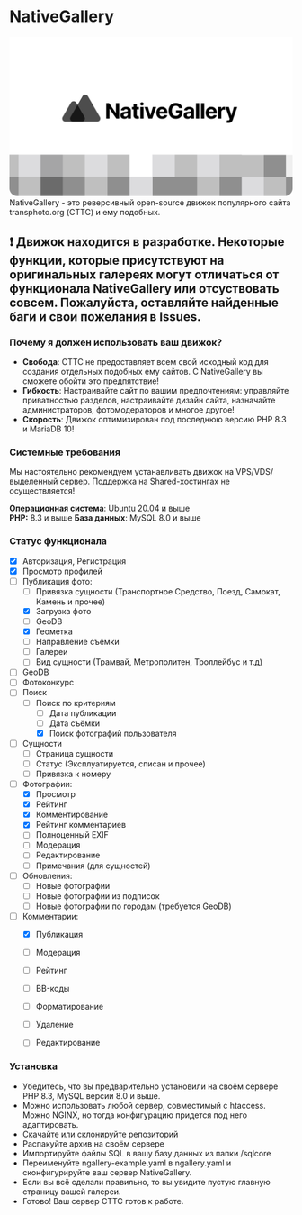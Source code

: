 # NativeGallery
![](https://raw.githubusercontent.com/claradex/nativegallery/main/static/img/banner.png)
NativeGallery - это реверсивный open-source движок популярного сайта transphoto.org (СТТС) и ему подобных.

## ❗ Движок находится в разработке. Некоторые функции, которые присутствуют на оригинальных галереях могут отличаться от функционала NativeGallery или отсуствовать совсем. Пожалуйста, оставляйте найденные баги и свои пожелания в Issues.

### Почему я должен использовать ваш движок?
* **Свобода**: СТТС не предоставляет всем свой исходный код для создания отдельных подобных ему сайтов. С NativeGallery вы сможете обойти это предпятствие!
* **Гибкость**: Настраивайте сайт по вашим предпочтениям: управляйте приватностью разделов, настраивайте дизайн сайта, назначайте администраторов, фотомодераторов и многое другое!
* **Скорость**: Движок оптимизирован под последнюю версию PHP 8.3 и MariaDB 10!

### Системные требования
Мы настоятельно рекомендуем устанавливать движок на VPS/VDS/выделенный сервер. Поддержка на Shared-хостингах не осуществляется!

**Операционная система**: Ubuntu 20.04 и выше\
**PHP:** 8.3 и выше
**База данных**: MySQL 8.0 и выше

### Статус функционала
- [x] Авторизация, Регистрация
- [x] Просмотр профилей
- [ ] Публикация фото:
  - [ ] Привязка сущности (Транспортное Средство, Поезд, Самокат, Камень и прочее)
  - [x] Загрузка фото
  - [ ] GeoDB
  - [x] Геометка
  - [ ] Направление съёмки
  - [ ] Галереи
  - [ ] Вид сущности (Трамвай, Метрополитен, Троллейбус и т.д)
- [ ] GeoDB
- [ ] Фотоконкурс
- [ ] Поиск
  - [ ] Поиск по критериям
    - [ ] Дата публикации
    - [ ] Дата съёмки
    - [x] Поиск фотографий пользователя
- [ ] Сущности
  - [ ] Страница сущности
  - [ ] Статус (Эксплуатируется, списан и прочее)
  - [ ] Привязка к номеру
- [ ] Фотографии:
  - [x] Просмотр
  - [x] Рейтинг
  - [x] Комментирование
  - [x] Рейтинг комментариев
  - [ ] Полноценный EXIF
  - [ ] Модерация
  - [ ] Редактирование
  - [ ] Примечания (для сущностей)
- [ ] Обновления:
  - [ ] Новые фотографии
  - [ ] Новые фотографии из подписок
  - [ ] Новые фотографии по городам (требуется GeoDB)
- [ ] Комментарии:
  - [x] Публикация
  - [ ] Модерация
  - [ ] Рейтинг
  - [ ] BB-коды
  - [ ] Форматирование
  - [ ] Удаление
  - [ ] Редактирование





### Установка
* Убедитесь, что вы предварительно установили на своём сервере PHP 8.3, MySQL версии 8.0 и выше.
* Можно использовать любой сервер, совместимый с htaccess. Можно NGINX, но тогда конфигурацию придется под него адаптировать.
* Скачайте или склонируйте репозиторий 
* Распакуйте архив на своём сервере
* Импортируйте файлы SQL в вашу базу данных из папки /sqlcore
* Переименуйте ngallery-example.yaml в ngallery.yaml и сконфигурируйте ваш сервер NativeGallery.
* Если вы всё сделали правильно, то вы увидите пустую главную страницу вашей галереи.
* Готово! Ваш сервер СТТС готов к работе.
